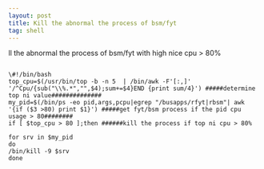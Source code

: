 ```yaml
---
layout: post
title: Kill the abnormal the process of bsm/fyt 
tag: shell
---
```

ll the abnormal the process of bsm/fyt with high nice cpu > 80%

<pre><code>
\#!/bin/bash
top_cpu=$(/usr/bin/top -b -n 5  | /bin/awk -F'[:,]' '/^Cpu/{sub("\\%.*","",$4);sum+=$4}END {print sum/4}') #####determine top ni value##############
my_pid=$(/bin/ps -eo pid,args,pcpu|egrep "/busapps/rfyt|rbsm"| awk '{if ($3 >80) print $1}') #####get fyt/bsm process if the pid cpu usage > 80########
if [ $top_cpu > 80 ];then ######kill the process if top ni cpu > 80%

for srv in $my_pid
do
/bin/kill -9 $srv
done
</pre></code>
